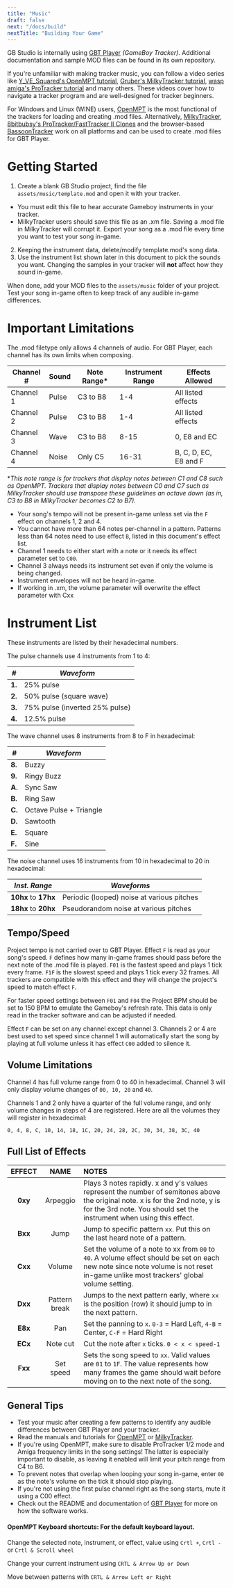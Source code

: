 ```yaml
---
title: "Music"
draft: false
next: "/docs/build"
nextTitle: "Building Your Game"
---
```


GB Studio is internally using [GBT Player](https://github.com/AntonioND/gbt-player) *(GameBoy Tracker)*. Additional documentation and sample MOD files can be found in its own repository.

If you're unfamiliar with making tracker music, you can follow a video series like [Y_VE_Squared's OpenMPT tutorial](https://youtu.be/2jRh_XNMYE0), [Gruber's MilkyTracker tutorial](https://youtu.be/DRDlix-KT1E?list=PLur95ujyAigtzAa6Rw_VcIgdP4n45JvZh), [wasp amiga's ProTracker tutorial](https://youtu.be/S1yE2qL8UcY?list=PLVoRT-Mqwas9gvmCRtOusCQSKNQNf6lTc) and many others. These videos cover how to navigate a tracker program and are well-designed for tracker beginners.

For Windows and Linux (WINE) users, [OpenMPT](https://openmpt.org/) is the most functional of the trackers for loading and creating .mod files. Alternatively, [MilkyTracker](https://milkytracker.titandemo.org/), [8bitbubsy's ProTracker/FastTracker II Clones](https://16-bits.org/pt.php) and the browser-based [BassoonTracker](https://www.stef.be/bassoontracker/) work on all platforms and can be used to create .mod files for GBT Player.

# Getting Started

1. Create a blank GB Studio project, find the file `assets/music/template.mod` and open it with your tracker.
 - You must edit this file to hear accurate Gameboy instruments in your tracker.
 - MilkyTracker users should save this file as an .xm file. Saving a .mod file in MilkyTracker will corrupt it. Export your song as a .mod file every time you want to test your song in-game.
2. Keeping the instrument data, delete/modify template.mod's song data.
3. Use the instrument list shown later in this document to pick the sounds you want. Changing the samples in your tracker will **not** affect how they sound in-game.

When done, add your MOD files to the `assets/music` folder of your project. Test your song in-game often to keep track of any audible in-game differences.

# Important Limitations

The .mod filetype only allows 4 channels of audio. For GBT Player, each channel has its own limits when composing.

| Channel # | Sound | Note Range* | Instrument Range | Effects Allowed       |
| --------- | ----- | ----------- | ---------------- | --------------------- |
| Channel 1 | Pulse | C3 to B8    | 1-4              | All listed effects    |
| Channel 2 | Pulse | C3 to B8    | 1-4              | All listed effects    |
| Channel 3 | Wave  | C3 to B8    | 8-15             | 0, E8 and EC          |
| Channel 4 | Noise | Only C5     | 16-31            | B, C, D, EC, E8 and F |

**This note range is for trackers that display notes between C1 and C8 such as OpenMPT. Trackers that display notes between C0 and C7 such as MilkyTracker should use transpose these guidelines an octave down (as in, C3 to B8 in MilkyTracker becomes C2 to B7).*

- Your song's tempo will not be present in-game unless set via the `F` effect on channels 1, 2 and 4.
- You cannot have more than 64 notes per-channel in a pattern. Patterns less than 64 notes need to use effect `B`, listed in this document's effect list.
- Channel 1 needs to either start with a note or it needs its effect parameter set to `C00`.
- Channel 3 always needs its instrument set even if only the volume is being changed.
- Instrument envelopes will not be heard in-game.
- If working in .xm, the volume parameter will overwrite the effect parameter with Cxx

# Instrument List

These instruments are listed by their hexadecimal numbers.

The pulse channels use 4 instruments from 1 to 4:

| *#* | *Waveform* |
| --- | ------------------------------ |
| **1.** | 25% pulse |
| **2.** | 50% pulse (square wave) |
| **3.** | 75% pulse (inverted 25% pulse) |
| **4.** | 12.5% pulse |

The wave channel uses 8 instruments from 8 to F in hexadecimal:

| *#* | *Waveform* |
| --- | ---------------------- |
| **8.** | Buzzy |
| **9.** | Ringy Buzz |
| **A.** | Sync Saw |
| **B.** | Ring Saw |
| **C.** | Octave Pulse + Triangle |
| **D.** | Sawtooth |
| **E.** | Square |
| **F.** | Sine |

The noise channel uses 16 instruments from 10 in hexadecimal to 20 in hexadecimal:

| *Inst. Range* | *Waveforms* |
| ------------ | ------------------------------------------- |
| **10hx** to **17hx** | Periodic (looped) noise at various pitches |
| **18hx** to **20hx** | Pseudorandom noise at various pitches |

## Tempo/Speed

Project tempo is not carried over to GBT Player. Effect ``F`` is read as your song's speed. ``F`` defines how many in-game frames should pass before the next note of the .mod file is played. ``F01`` is the fastest speed and plays 1 tick every frame. ``F1F`` is the slowest speed and plays 1 tick every 32 frames. All trackers are compatible with this effect and they will change the project's speed to match effect ``F``.

For faster speed settings between ``F01`` and ``F04`` the Project BPM should be set to 150 BPM to emulate the Gameboy's refresh rate. This data is only read in the tracker software and can be adjusted if needed.

Effect ``F`` can be set on any channel except channel 3. Channels 2 or 4 are best used to set speed since channel 1 will automatically start the song by playing at full volume unless it has effect ``C00`` added to silence it.

## Volume Limitations

Channel 4 has full volume range from 0 to 40 in hexadecimal. Channel 3 will only display volume changes of `00, 10, 20` and `40`.

Channels 1 and 2 only have a quarter of the full volume range, and only volume changes in steps of 4 are registered. Here are all the volumes they will register in hexadecimal:

`0, 4, 8, C, 10, 14, 18, 1C, 20, 24, 28, 2C, 30, 34, 38, 3C, 40`

## Full List of Effects

| EFFECT  |     NAME      | NOTES                                                        |
| :-----: | :-----------: | :----------------------------------------------------------- |
| **0xy** |   Arpeggio    | Plays 3 notes rapidly. x and y's values represent the number of semitones above the original note. x is for the 2nd note, y is for the 3rd note. You should set the instrument when using this effect. |
| **Bxx** |     Jump      | Jump to specific pattern `xx`. Put this on the last heard note of a pattern. |
| **Cxx** |    Volume     | Set the volume of a note to xx from `00` to `40`. A volume effect should be set on each new note since note volume is not reset in-game unlike most trackers' global volume setting. |
| **Dxx** | Pattern break | Jumps to the next pattern early, where `xx` is the position (row) it should jump to in the next pattern. |
| **E8x** |      Pan      | Set the panning to `x`. `0-3` = Hard Left, `4-B` = Center, `C-F` = Hard Right |
| **ECx** |   Note cut    | Cut the note after `x` ticks. `0 < x < speed-1` |
| **Fxx** |   Set speed   | Sets the song speed to `xx`. Valid values are `01` to `1F`. The value represents how many frames the game should wait before moving on to the next note of the song. |

## General Tips

- Test your music after creating a few patterns to identify any audible differences between GBT Player and your tracker.
- Read the manuals and tutorials for [OpenMPT](https://wiki.openmpt.org/Tutorial:_Getting_Started) or [MilkyTracker](https://milkytracker.titandemo.org/docs/MilkyTracker.html).
- If you're using OpenMPT, make sure to disable ProTracker 1/2 mode and Amiga frequency limits in the song settings! The latter is especially important to disable, as leaving it enabled will limit your pitch range from C4 to B6.
- To prevent notes that overlap when looping your song in-game, enter `00` as the note's volume on the tick it should stop playing.
- If you're not using the first pulse channel right as the song starts, mute it using a C00 effect.
- Check out the README and documentation of [GBT Player](https://github.com/AntonioND/gbt-player) for more on how the software works.

#### OpenMPT Keyboard shortcuts: For the default keyboard layout.
Change the selected note, instrument, or effect, value using `Crtl +`, `Crtl -` or `Crtl & Scroll wheel`

Change your current instrument using `CRTL & Arrow Up or Down`

Move between patterns with `CRTL & Arrow Left or Right`
